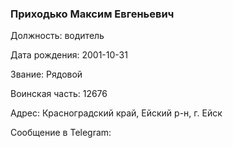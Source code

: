 ### Приходько Максим Евгеньевич

Должность: водитель

Дата рождения: 2001-10-31

Звание: Рядовой

Воинская часть: 12676

Адрес: Красноградский край, Ейский р-н, г. Ейск

Сообщение в Telegram: []()
